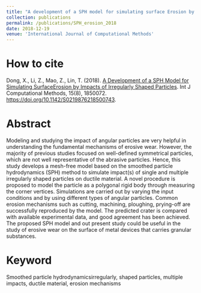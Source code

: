 ```yaml
---
title: "A development of a SPH model for simulating surface Erosion by impact (s) of irregularly shaped particles"
collection: publications
permalink: /publications/SPH_erosion_2018
date: 2018-12-19
venue: 'International Journal of Computational Methods'
---
```


# How to cite 
Dong,  X., Li, Z., Mao,  Z., Lin, T. (2018). [A Development of a SPH Model for Simulating SurfaceErosion by Impacts of Irregularly Shaped Particles](https://www.worldscientific.com/doi/abs/10.1142/S0219876218500743). Int J Computational Methods, 15(8), 1850072. https://doi.org/10.1142/S0219876218500743.

# Abstract
Modeling and studying the impact of angular particles are very helpful in understanding the fundamental mechanisms of erosive wear. However, the majority of previous studies focused on well-defined symmetrical particles, which are not well representative of the abrasive particles. Hence, this study develops a mesh-free model based on the smoothed particle hydrodynamics (SPH) method to simulate impact(s) of single and multiple irregularly shaped particles on ductile material. A novel procedure is proposed to model the particle as a polygonal rigid body through measuring the corner vertices. Simulations are carried out by varying the input conditions and by using different types of angular particles. Common erosion mechanisms such as cutting, machining, ploughing, prying-off are successfully reproduced by the model. The predicted crater is compared with available experimental data, and good agreement has been achieved. The proposed SPH model and out present study could be useful in the study of erosive wear on the surface of metal devices that carries granular substances.

# Keyword
Smoothed particle hydrodynamicsirregularly, shaped particles, multiple impacts, ductile material, erosion mechanisms
